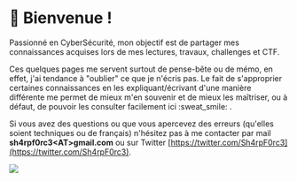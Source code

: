 # 👋 Bienvenue !

Passionné en CyberSécurité, mon objectif est de partager mes connaissances acquises lors de mes lectures, travaux, challenges et CTF.

Ces quelques pages me servent surtout de pense-bête ou de mémo, en effet, j'ai tendance à "oublier" ce que je n'écris pas. Le fait de s'approprier certaines connaissances en les expliquant/écrivant d'une manière différente me permet de mieux m'en souvenir et de mieux les maîtriser, ou à défaut, de pouvoir les consulter facilement ici :sweat\_smile: .

Si vous avez des questions ou que vous apercevez des erreurs (qu'elles soient techniques ou de français) n'hésitez pas à me contacter par mail **sh4rpf0rc3\<AT>gmail.com** ou sur Twitter [https://twitter.com/Sh4rpF0rc3](https://twitter.com/Sh4rpF0rc3).

![](.gitbook/assets/cyber-security-gbd0c41af9\_1280.png)
